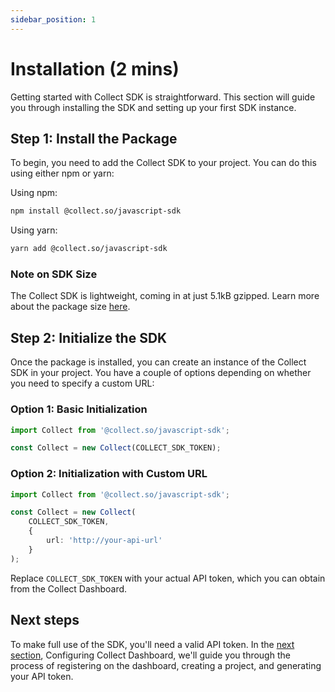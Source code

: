 ```yaml
---
sidebar_position: 1
---
```

# Installation (2 mins)
Getting started with Collect SDK is straightforward. This section will guide you through installing the SDK and setting up your first SDK instance.

## Step 1: Install the Package

To begin, you need to add the Collect SDK to your project. You can do this using either npm or yarn:

Using npm:

```bash
npm install @collect.so/javascript-sdk
```

Using yarn: 
```bash
yarn add @collect.so/javascript-sdk
```

### Note on SDK Size
The Collect SDK is lightweight, coming in at just 5.1kB gzipped. Learn more about the package size [here](https://pkg-size.dev/@collect.so%2Fjavascript-sdk).

## Step 2: Initialize the SDK
Once the package is installed, you can create an instance of the Collect SDK in your project. You have a couple of options depending on whether you need to specify a custom URL:

### Option 1: Basic Initialization
```typescript
import Collect from '@collect.so/javascript-sdk';

const Collect = new Collect(COLLECT_SDK_TOKEN);
```
### Option 2: Initialization with Custom URL
```typescript
import Collect from '@collect.so/javascript-sdk';

const Collect = new Collect(
    COLLECT_SDK_TOKEN,
    {
        url: 'http://your-api-url'
    }
);
```

Replace `COLLECT_SDK_TOKEN` with your actual API token, which you can obtain from the Collect Dashboard.

## Next steps
To make full use of the SDK, you'll need a valid API token. In the [next section](/quick-start/dashboard), Configuring Collect Dashboard, we'll guide you through the process of registering on the dashboard, creating a project, and generating your API token.
